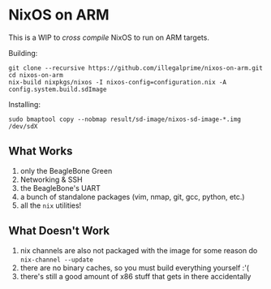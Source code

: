 # NixOS on ARM

This is a WIP to _cross compile_ NixOS to run on ARM targets.

Building:

```
git clone --recursive https://github.com/illegalprime/nixos-on-arm.git
cd nixos-on-arm
nix-build nixpkgs/nixos -I nixos-config=configuration.nix -A config.system.build.sdImage
```

Installing:

```
sudo bmaptool copy --nobmap result/sd-image/nixos-sd-image-*.img /dev/sdX
```

## What Works

1. only the BeagleBone Green
2. Networking & SSH
3. the BeagleBone's UART
4. a bunch of standalone packages (vim, nmap, git, gcc, python, etc.)
5. all the `nix` utilities!

## What Doesn't Work

1. nix channels are also not packaged with the image for some reason do `nix-channel --update`
2. there are no binary caches, so you must build everything yourself :'(
3. there's still a good amount of x86 stuff that gets in there accidentally
